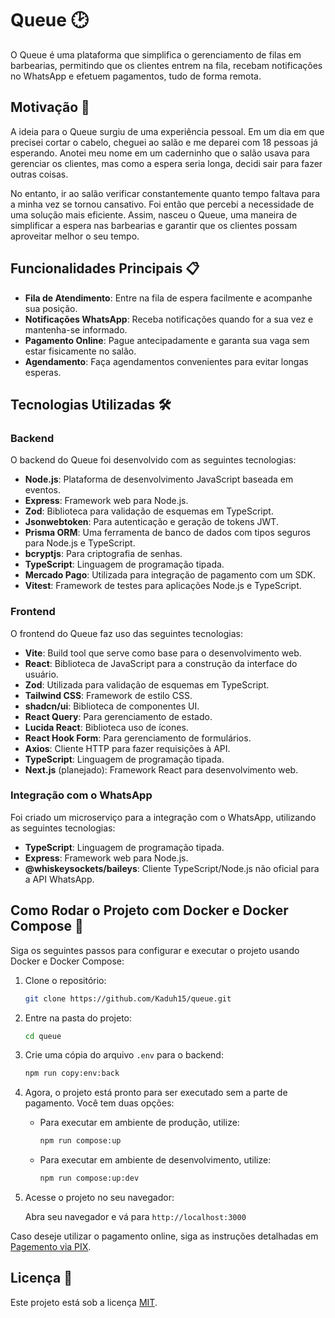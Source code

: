 # Queue 🕑

O Queue é uma plataforma que simplifica o gerenciamento de filas em barbearias, permitindo que os clientes entrem na fila, recebam notificações no WhatsApp e efetuem pagamentos, tudo de forma remota.

## Motivação 🚀

A ideia para o Queue surgiu de uma experiência pessoal. Em um dia em que precisei cortar o cabelo, cheguei ao salão e me deparei com 18 pessoas já esperando. Anotei meu nome em um caderninho que o salão usava para gerenciar os clientes, mas como a espera seria longa, decidi sair para fazer outras coisas.

No entanto, ir ao salão verificar constantemente quanto tempo faltava para a minha vez se tornou cansativo. Foi então que percebi a necessidade de uma solução mais eficiente. Assim, nasceu o Queue, uma maneira de simplificar a espera nas barbearias e garantir que os clientes possam aproveitar melhor o seu tempo.

## Funcionalidades Principais 📋

- **Fila de Atendimento**: Entre na fila de espera facilmente e acompanhe sua posição.
- **Notificações WhatsApp**: Receba notificações quando for a sua vez e mantenha-se informado.
- **Pagamento Online**: Pague antecipadamente e garanta sua vaga sem estar fisicamente no salão.
- **Agendamento**: Faça agendamentos convenientes para evitar longas esperas.

## Tecnologias Utilizadas 🛠️

### Backend

O backend do Queue foi desenvolvido com as seguintes tecnologias:

- **Node.js**: Plataforma de desenvolvimento JavaScript baseada em eventos.
- **Express**: Framework web para Node.js.
- **Zod**: Biblioteca para validação de esquemas em TypeScript.
- **Jsonwebtoken**: Para autenticação e geração de tokens JWT.
- **Prisma ORM**: Uma ferramenta de banco de dados com tipos seguros para Node.js e TypeScript.
- **bcryptjs**: Para criptografia de senhas.
- **TypeScript**: Linguagem de programação tipada.
- **Mercado Pago**: Utilizada para integração de pagamento com um SDK.
- **Vitest**: Framework de testes para aplicações Node.js e TypeScript.

### Frontend

O frontend do Queue faz uso das seguintes tecnologias:

- **Vite**: Build tool que serve como base para o desenvolvimento web.
- **React**: Biblioteca de JavaScript para a construção da interface do usuário.
- **Zod**: Utilizada para validação de esquemas em TypeScript.
- **Tailwind CSS**: Framework de estilo CSS.
- **shadcn/ui**: Biblioteca de componentes UI.
- **React Query**: Para gerenciamento de estado.
- **Lucida React**: Biblioteca uso de ícones.
- **React Hook Form**: Para gerenciamento de formulários.
- **Axios**: Cliente HTTP para fazer requisições à API.
- **TypeScript**: Linguagem de programação tipada.
- **Next.js** (planejado): Framework React para desenvolvimento web.

### Integração com o WhatsApp

Foi criado um microserviço para a integração com o WhatsApp, utilizando as seguintes tecnologias:

- **TypeScript**: Linguagem de programação tipada.
- **Express**: Framework web para Node.js.
- **@whiskeysockets/baileys**: Cliente TypeScript/Node.js não oficial para a API WhatsApp.

## Como Rodar o Projeto com Docker e Docker Compose 🐳

Siga os seguintes passos para configurar e executar o projeto usando Docker e Docker Compose:

1. Clone o repositório:

    ```bash
    git clone https://github.com/Kaduh15/queue.git
    ```

2. Entre na pasta do projeto:

    ```bash
    cd queue
    ```

3. Crie uma cópia do arquivo `.env` para o backend:

    ```bash
    npm run copy:env:back
    ```

4. Agora, o projeto está pronto para ser executado sem a parte de pagamento. Você tem duas opções:

   - Para executar em ambiente de produção, utilize:

     ```bash
     npm run compose:up
     ```

   - Para executar em ambiente de desenvolvimento, utilize:

     ```bash
     npm run compose:up:dev
     ```

5. Acesse o projeto no seu navegador:

   Abra seu navegador e vá para `http://localhost:3000`

Caso deseje utilizar o pagamento online, siga as instruções detalhadas em [Pagemento via PIX](PGAMENTO-PIX.md).

## Licença 📜

Este projeto está sob a licença [MIT](LICENSE).
